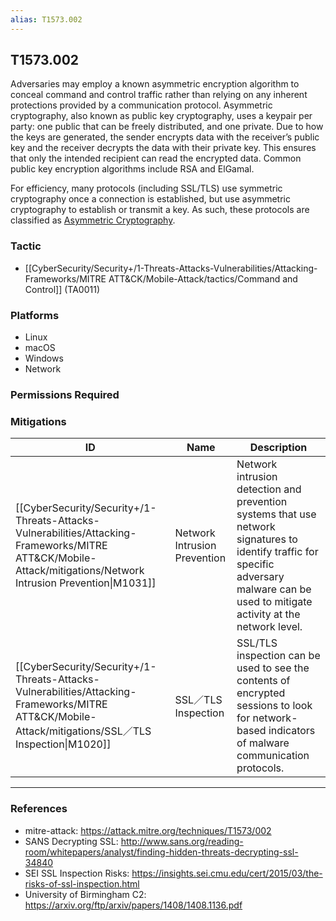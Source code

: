 ```yaml
---
alias: T1573.002
---
```


## T1573.002

Adversaries may employ a known asymmetric encryption algorithm to conceal command and control traffic rather than relying on any inherent protections provided by a communication protocol. Asymmetric cryptography, also known as public key cryptography, uses a keypair per party: one public that can be freely distributed, and one private. Due to how the keys are generated, the sender encrypts data with the receiver’s public key and the receiver decrypts the data with their private key. This ensures that only the intended recipient can read the encrypted data. Common public key encryption algorithms include RSA and ElGamal.

For efficiency, many protocols (including SSL/TLS) use symmetric cryptography once a connection is established, but use asymmetric cryptography to establish or transmit a key. As such, these protocols are classified as [Asymmetric Cryptography](https://attack.mitre.org/techniques/T1573/002).


### Tactic
- [[CyberSecurity/Security+/1-Threats-Attacks-Vulnerabilities/Attacking-Frameworks/MITRE ATT&CK/Mobile-Attack/tactics/Command and Control]] (TA0011)

### Platforms
- Linux
- macOS
- Windows
- Network

### Permissions Required

### Mitigations

| ID | Name | Description |
| --- | --- | --- |
| [[CyberSecurity/Security+/1-Threats-Attacks-Vulnerabilities/Attacking-Frameworks/MITRE ATT&CK/Mobile-Attack/mitigations/Network Intrusion Prevention\|M1031]] | Network Intrusion Prevention | Network intrusion detection and prevention systems that use network signatures to identify traffic for specific adversary malware can be used to mitigate activity at the network level. |
| [[CyberSecurity/Security+/1-Threats-Attacks-Vulnerabilities/Attacking-Frameworks/MITRE ATT&CK/Mobile-Attack/mitigations/SSL／TLS Inspection\|M1020]] | SSL／TLS Inspection | SSL/TLS inspection can be used to see the contents of encrypted sessions to look for network-based indicators of malware communication protocols. |


---
### References

- mitre-attack: https://attack.mitre.org/techniques/T1573/002
- SANS Decrypting SSL: http://www.sans.org/reading-room/whitepapers/analyst/finding-hidden-threats-decrypting-ssl-34840
- SEI SSL Inspection Risks: https://insights.sei.cmu.edu/cert/2015/03/the-risks-of-ssl-inspection.html
- University of Birmingham C2: https://arxiv.org/ftp/arxiv/papers/1408/1408.1136.pdf

